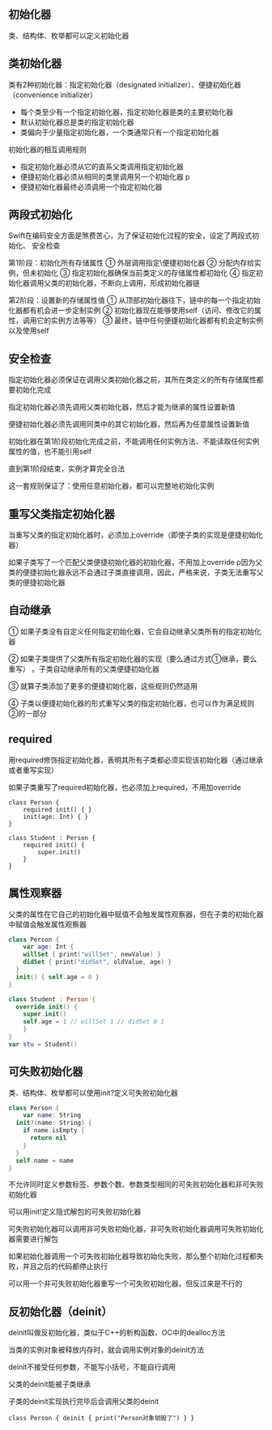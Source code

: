 ## 初始化器

类、结构体、枚举都可以定义初始化器 

## 类初始化器

类有2种初始化器：指定初始化器（designated initializer）、便捷初始化器（convenience initializer）

- 每个类至少有一个指定初始化器，指定初始化器是类的主要初始化器 
- 默认初始化器总是类的指定初始化器 
- 类偏向于少量指定初始化器，一个类通常只有一个指定初始化器

初始化器的相互调用规则 

- 指定初始化器必须从它的直系父类调用指定初始化器 
- 便捷初始化器必须从相同的类里调用另一个初始化器 p
- 便捷初始化器最终必须调用一个指定初始化器

## 两段式初始化

Swift在编码安全方面是煞费苦心，为了保证初始化过程的安全，设定了两段式初始化、 安全检查 

第1阶段：初始化所有存储属性 ① 外层调用指定\便捷初始化器 ② 分配内存给实例，但未初始化 ③ 指定初始化器确保当前类定义的存储属性都初始化 ④ 指定初始化器调用父类的初始化器，不断向上调用，形成初始化器链

第2阶段：设置新的存储属性值 ① 从顶部初始化器往下，链中的每一个指定初始化器都有机会进一步定制实例 ② 初始化器现在能够使用self（访问、修改它的属性，调用它的实例方法等等） ③ 最终，链中任何便捷初始化器都有机会定制实例以及使用self

## 安全检查

指定初始化器必须保证在调用父类初始化器之前，其所在类定义的所有存储属性都要初始化完成

指定初始化器必须先调用父类初始化器，然后才能为继承的属性设置新值

便捷初始化器必须先调用同类中的其它初始化器，然后再为任意属性设置新值

初始化器在第1阶段初始化完成之前，不能调用任何实例方法、不能读取任何实例属性的值，也不能引用self

直到第1阶段结束，实例才算完全合法

这一套规则保证了：使用任意初始化器，都可以完整地初始化实例

## 重写父类指定初始化器

当重写父类的指定初始化器时，必须加上override（即使子类的实现是便捷初始化器）

如果子类写了一个匹配父类便捷初始化器的初始化器，不用加上override p因为父类的便捷初始化器永远不会通过子类直接调用，因此，严格来说，子类无法重写父类的便捷初始化器

## 自动继承

① 如果子类没有自定义任何指定初始化器，它会自动继承父类所有的指定初始化器

② 如果子类提供了父类所有指定初始化器的实现（要么通过方式①继承，要么重写） 。子类自动继承所有的父类便捷初始化器

③ 就算子类添加了更多的便捷初始化器，这些规则仍然适用

④ 子类以便捷初始化器的形式重写父类的指定初始化器，也可以作为满足规则②的一部分

## required

用required修饰指定初始化器，表明其所有子类都必须实现该初始化器（通过继承或者重写实现） 

如果子类重写了required初始化器，也必须加上required，不用加override

```
class Person { 
	required init() { } 
	init(age: Int) { } 
}

class Student : Person { 
	required init() { 
		super.init() 
	} 
}
```

## 属性观察器

父类的属性在它自己的初始化器中赋值不会触发属性观察器，但在子类的初始化器中赋值会触发属性观察器

```swift
class Person {
	var age: Int { 
    willSet { print("willSet", newValue) } 
    didSet { print("didSet", oldValue, age) }
  } 
  init() { self.age = 0 }
}

class Student : Person { 
  override init() { 
    super.init() 
    self.age = 1 // willSet 1 // didSet 0 1  
	}
}
var stu = Student()
```

## 可失败初始化器

类、结构体、枚举都可以使用init?定义可失败初始化器

```swift
class Person {
	var name: String 
  init?(name: String) { 
    if name.isEmpty {
      return nil 
    }
  } 
  self.name = name 
}
```

不允许同时定义参数标签、参数个数、参数类型相同的可失败初始化器和非可失败初始化器 

可以用init!定义隐式解包的可失败初始化器 

可失败初始化器可以调用非可失败初始化器，非可失败初始化器调用可失败初始化器需要进行解包 

如果初始化器调用一个可失败初始化器导致初始化失败，那么整个初始化过程都失败，并且之后的代码都停止执行 

可以用一个非可失败初始化器重写一个可失败初始化器，但反过来是不行的

## 反初始化器（deinit）

deinit叫做反初始化器，类似于C++的析构函数、OC中的dealloc方法 

当类的实例对象被释放内存时，就会调用实例对象的deinit方法

deinit不接受任何参数，不能写小括号，不能自行调用 

父类的deinit能被子类继承 

子类的deinit实现执行完毕后会调用父类的deinit

```
class Person { deinit { print("Person对象销毁了") } }
```


